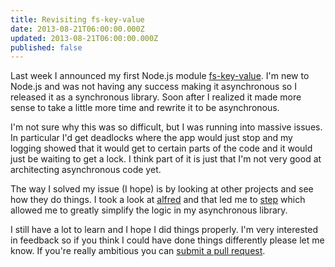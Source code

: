 ```yaml
---
title: Revisiting fs-key-value
date: 2013-08-21T06:00:00.000Z
updated: 2013-08-21T06:00:00.000Z
published: false
---
```


Last week I announced my first Node.js module [fs-key-value](/fs-key-value/). I'm new to Node.js and was not having any success making it asynchronous so I released it as a synchronous library.  Soon after I realized it made more sense to take a little more time and rewrite it to be asynchronous.

I'm not sure why this was so difficult, but I was running into massive issues.  In particular I'd get deadlocks where the app would just stop and my logging showed that it would get to certain parts of the code and it would just be waiting to get a lock.  I think part of it is just that I'm not very good at architecting asynchronous code yet.

The way I solved my issue (I hope) is by looking at other projects and see how they do things.  I took a look at [alfred](https://npmjs.org/package/alfred) and that led me to [step](https://npmjs.org/package/step) which allowed me to greatly simplify the logic in my asynchronous library.

I still have a lot to learn and I hope I did things properly.  I'm very interested in feedback so if you think I could have done things differently please let me know.  If you're really ambitious you can [submit a pull request](https://github.com/andrewshell/node-fs-key-value).

